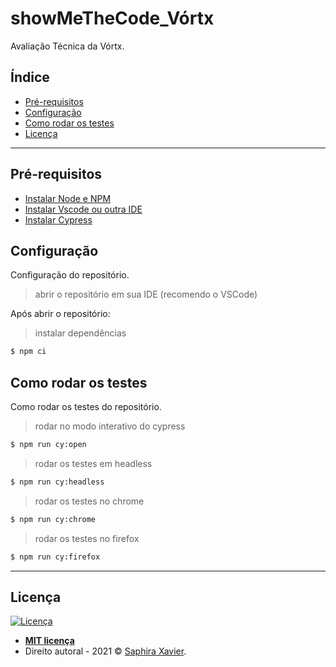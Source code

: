 # showMeTheCode_Vórtx 

Avaliação Técnica da Vórtx.

## Índice

- [Pré-requisitos](#pré-requisitos)
- [Configuração](#configuração)
- [Como rodar os testes](#como-rodar-os-testes)
- [Licença](#licença)

---

## Pré-requisitos

- [Instalar Node e NPM](https://nodejs.org/en/)
- [Instalar Vscode ou outra IDE](https://code.visualstudio.com/download)
- [Instalar Cypress](https://docs.cypress.io/guides/getting-started/installing-cypress.html#Installing)


## Configuração

Configuração do repositório.
> abrir o repositório em sua IDE  (recomendo o VSCode)

Após abrir o repositório:
> instalar dependências
```bash
$ npm ci
```

## Como rodar os testes

Como rodar os testes do repositório.
> rodar no modo interativo do cypress
```bash
$ npm run cy:open
```

> rodar os testes em headless
```bash
$ npm run cy:headless
```

> rodar os testes no chrome
```bash
$ npm run cy:chrome
```

> rodar os testes no firefox
```bash
$ npm run cy:firefox
```

---

## Licença

[![Licença](http://img.shields.io/:license-mit-blue.svg?style=flat-square)](http://badges.mit-license.org)

- **[MIT licença](http://opensource.org/licenses/mit-license.php)**
- Direito autoral - 2021 © <a href="https://www.linkedin.com/in/saphira-xavier-02b3841ab/" target="_blank">Saphira Xavier</a>.